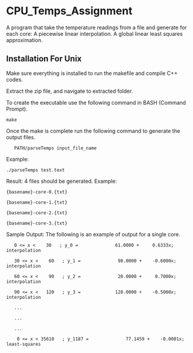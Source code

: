 # CPU_Temps_Assignment
A program that take the temperature readings from a file and generate for each core:
   A piecewise linear interpolation.
   A global linear least squares approximation.


## Installation For Unix

Make sure everything is installed to run the makefile and compile C++ codes.

Extract the zip file, and navigate to extracted folder. 

To create the executable use the following command in BASH (Command Prompt).

	make

Once the make is complete run the following command to generate the output files.

       PATH/parseTemps input_file_name

Example: 
	
	./parseTemps test.text

Result: 4 files should be generated. 
Example: 

	{basename}-core-0.{txt}
	
	{basename}-core-1.{txt}
	
	{basename}-core-2.{txt}
	
	{basename}-core-3.{txt}
	
Sample Output:
	The following is an example of output for a single core.
	   
	   0 <= x <    30   ; y_0 =              61.0000 +     0.6333x; interpolation
	    
	   30 <= x <    60   ; y_1 =              98.0000 +    -0.6000x; interpolation
	   
	   60 <= x <    90   ; y_2 =              20.0000 +     0.7000x; interpolation
	   
	   90 <= x <   120   ; y_3 =             128.0000 +    -0.5000x; interpolation
	   
	   ...
	   
	   ...
	   
	   ...
	   
	    0 <= x < 35610   ; y_1187 =              77.1459 +    -0.0001x; least-squares
